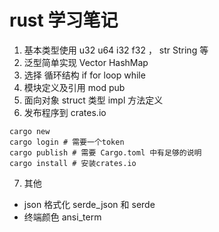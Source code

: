 # rust 学习笔记

1. 基本类型使用 u32 u64 i32 f32 ， str String 等
2. 泛型简单实现 Vector HashMap
3. 选择 循环结构 if for loop while
4. 模块定义及引用 mod pub
5. 面向对象 struct 类型 impl 方法定义
6. 发布程序到 crates.io

```shell
cargo new 
cargo login # 需要一个token 
cargo publish # 需要 Cargo.toml 中有足够的说明
cargo install # 安装crates.io 
```

7. 其他

- json 格式化 serde_json 和 serde
- 终端颜色 ansi_term
